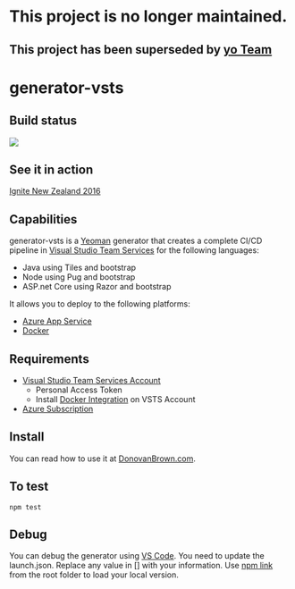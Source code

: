 # This project is no longer maintained.
## This project has been superseded by [yo Team](https://github.com/DarqueWarrior/generator-team)


# generator-vsts

## Build status
![](https://dlb.visualstudio.com/_apis/public/build/definitions/40202688-4713-4e5d-85ea-958146d71db6/53/badge)

## See it in action
[Ignite New Zealand 2016](https://channel9.msdn.com/Events/Ignite/New-Zealand-2016/M328?WT.mc_id=devops-0000-dbrown)

## Capabilities
generator-vsts is a [Yeoman](http://yeoman.io/) generator that creates a complete CI/CD pipeline in [Visual Studio Team Services](https://www.visualstudio.com/vsts-test/?WT.mc_id=devops-0000-dbrown) for the following languages:
- Java using Tiles and bootstrap
- Node using Pug and bootstrap
- ASP.net Core using Razor and bootstrap

It allows you to deploy to the following platforms:
- [Azure App Service](https://azure.microsoft.com/services/app-service/web/?WT.mc_id=devops-0000-dbrown)
- [Docker](https://www.docker.com/)

## Requirements
- [Visual Studio Team Services Account](https://app.vsaex.visualstudio.com/profile/account?WT.mc_id=devops-0000-dbrown)
   - Personal Access Token
   - Install [Docker Integration](https://marketplace.visualstudio.com/items?itemName=ms-vscs-rm.docker&WT.mc_id=devops-0000-dbrown) on VSTS Account
- [Azure Subscription](https://azure.microsoft.com/free/?WT.mc_id=devops-0000-dbrown)

## Install
You can read how to use it at [DonovanBrown.com](http://www.donovanbrown.com/post/2016/11/02/yo-vsts). 

## To test
`npm test`

## Debug
You can debug the generator using [VS Code](https://code.visualstudio.com/?WT.mc_id=devops-0000-dbrown). You need to update the launch.json. Replace any value in [] with your information.  Use [npm link](https://docs.npmjs.com/cli/link) from the root folder to load your local version.
